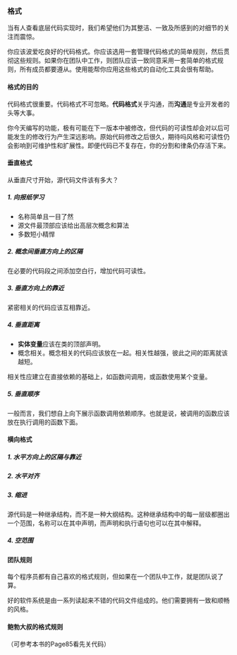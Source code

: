 ### 格式
当有人查看底层代码实现时，我们希望他们为其整洁、一致及所感到的对细节的关注而震惊。

你应该波爱吃良好的代码格式。你应该选用一套管理代码格式的简单规则，然后贯彻这些规则。如果你在团队中工作，则团队应该一致同意采用一套简单的格式规则，所有成员都要遵从。使用能帮你应用这些格式的自动化工具会很有帮助。

#### 格式的目的
代码格式很重要。代码格式不可忽略。**代码格式**关乎沟通，而**沟通**是专业开发者的头等大事。

你今天编写的功能，极有可能在下一版本中被修改，但代码的可读性却会对以后可能发生的修改行为产生深远影响。原始代码修改之后很久，期待吗风格和可读性仍会影响到可维护性和扩展性。即便代码已不复存在，你的分割和律条仍存活下来。
#### 垂直格式
从垂直尺寸开始，源代码文件该有多大？
##### 1. 向报纸学习
- 名称简单且一目了然
- 源文件最顶部应该给出高层次概念和算法
- 多数短小精悍
##### 2. 概念间垂直方向上的区隔
在必要的代码段之间添加空白行，增加代码可读性。
##### 3. 垂直方向上的靠近
紧密相关的代码应该互相靠近。
##### 4. 垂直距离
- **实体变量**应该在类的顶部声明。
- 概念相关。概念相关的代码应该放在一起。相关性越强，彼此之间的距离就该越短。

相关性应建立在直接依赖的基础上，如函数间调用，或函数使用某个变量。
##### 5. 垂直顺序
一般而言，我们想自上向下展示函数调用依赖顺序。也就是说，被调用的函数应该放在执行调用的函数下面。
#### 横向格式
##### 1. 水平方向上的区隔与靠近
##### 2. 水平对齐
##### 3. 缩进
源代码是一种继承结构，而不是一种大纲结构。这种继承结构中的每一层级都圈出一个范围，名称可以在其中声明，而声明和执行语句也可以在其中解释。
##### 4. 空范围
#### 团队规则
每个程序员都有自己喜欢的格式规则，但如果在一个团队中工作，就是团队说了算。

好的软件系统是由一系列读起来不错的代码文件组成的。他们需要拥有一致和顺畅的风格。
#### 鲍勃大叔的格式规则
（可参考本书的Page85看先关代码）
